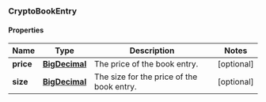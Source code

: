 
### CryptoBookEntry

#### Properties
Name | Type | Description | Notes
------------ | ------------- | ------------- | -------------
**price** | [**BigDecimal**](BigDecimal.md) | The price of the book entry. |  [optional]
**size** | [**BigDecimal**](BigDecimal.md) | The size for the price of the book entry. |  [optional]



